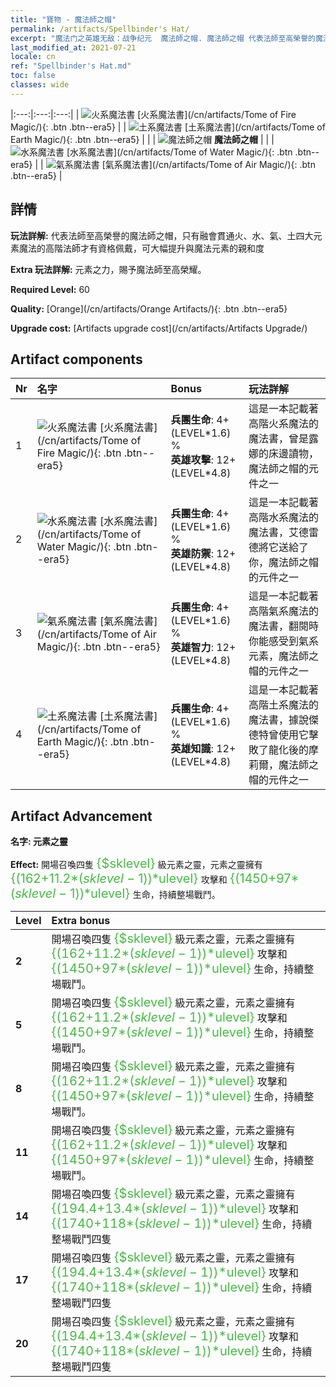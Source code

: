 ```yaml
---
title: "寶物 - 魔法師之帽"
permalink: /artifacts/Spellbinder's Hat/
excerpt: "魔法门之英雄无敌：战争纪元  魔法師之帽. 魔法師之帽 代表法師至高榮譽的魔法師之帽，只有融會貫通火、水、氣、土四大元素魔法的高階法師才有資格佩戴，可大幅提升與魔法元素的親和度"
last_modified_at: 2021-07-21
locale: cn
ref: "Spellbinder's Hat.md"
toc: false
classes: wide
---
```


  |:---:|:---:|:---:| 
  | ![火系魔法書](/images/t/artifact_40461.png) [火系魔法書](/cn/artifacts/Tome of Fire Magic/){: .btn .btn--era5} |   | ![土系魔法書](/images/t/artifact_40464.png) [土系魔法書](/cn/artifacts/Tome of Earth Magic/){: .btn .btn--era5} | 
  |   | ![魔法師之帽](/images/t/icon_artifact_46.png) **魔法師之帽** |  | 
  | ![水系魔法書](/images/t/artifact_40462.png) [水系魔法書](/cn/artifacts/Tome of Water Magic/){: .btn .btn--era5} |   | ![氣系魔法書](/images/t/artifact_40463.png) [氣系魔法書](/cn/artifacts/Tome of Air Magic/){: .btn .btn--era5} | 


## 詳情

 **玩法詳解:** 代表法師至高榮譽的魔法師之帽，只有融會貫通火、水、氣、土四大元素魔法的高階法師才有資格佩戴，可大幅提升與魔法元素的親和度

 **Extra 玩法詳解:** 元素之力，賜予魔法師至高榮耀。

 **Required Level:** 60

 **Quality:** [Orange](/cn/artifacts/Orange Artifacts/){: .btn .btn--era5}

 **Upgrade cost:** [Artifacts upgrade cost](/cn/artifacts/Artifacts Upgrade/)



## Artifact components

  | Nr |    名字    |   Bonus | 玩法詳解 | 
  |:---|:-----------|:--------|:------------| 
  | 1 | ![火系魔法書](/images/t/artifact_40461.png) [火系魔法書](/cn/artifacts/Tome of Fire Magic/){: .btn .btn--era5} | **兵團生命**: 4+(LEVEL\*1.6) %<br/>**英雄攻擊**: 12+(LEVEL\*4.8) | 這是一本記載著高階火系魔法的魔法書，曾是露娜的床邊讀物，魔法師之帽的元件之一 | 
  | 2 | ![水系魔法書](/images/t/artifact_40462.png) [水系魔法書](/cn/artifacts/Tome of Water Magic/){: .btn .btn--era5} | **兵團生命**: 4+(LEVEL\*1.6) %<br/>**英雄防禦**: 12+(LEVEL\*4.8) | 這是一本記載著高階水系魔法的魔法書，艾德雷德將它送給了你，魔法師之帽的元件之一 | 
  | 3 | ![氣系魔法書](/images/t/artifact_40463.png) [氣系魔法書](/cn/artifacts/Tome of Air Magic/){: .btn .btn--era5} | **兵團生命**: 4+(LEVEL\*1.6) %<br/>**英雄智力**: 12+(LEVEL\*4.8) | 這是一本記載著高階氣系魔法的魔法書，翻閱時你能感受到氣系元素，魔法師之帽的元件之一 | 
  | 4 | ![土系魔法書](/images/t/artifact_40464.png) [土系魔法書](/cn/artifacts/Tome of Earth Magic/){: .btn .btn--era5} | **兵團生命**: 4+(LEVEL\*1.6) %<br/>**英雄知識**: 12+(LEVEL\*4.8) | 這是一本記載著高階土系魔法的魔法書，據說傑德特曾使用它擊敗了龍化後的摩莉爾，魔法師之帽的元件之一 | 


## Artifact Advancement

 **名字: 元素之靈**

 **Effect:** 開場召喚四隻 <span style="color: #48b946;font-size:20px">{$sklevel}</span> 級元素之靈，元素之靈擁有 <span style="color: #48b946;font-size:20px">{(162+11.2*($sklevel-1))*$ulevel}</span> 攻擊和 <span style="color: #48b946;font-size:20px">{(1450+97*($sklevel-1))*$ulevel}</span> 生命，持續整場戰鬥。

  |  Level  |    Extra bonus  | 
  |:--------|:----------------| 
  | **2** | 開場召喚四隻 <span style="color: #48b946;font-size:20px">{$sklevel}</span> 級元素之靈，元素之靈擁有 <span style="color: #48b946;font-size:20px">{(162+11.2*($sklevel-1))*$ulevel}</span> 攻擊和 <span style="color: #48b946;font-size:20px">{(1450+97*($sklevel-1))*$ulevel}</span> 生命，持續整場戰鬥。 | 
  | **5** | 開場召喚四隻 <span style="color: #48b946;font-size:20px">{$sklevel}</span> 級元素之靈，元素之靈擁有 <span style="color: #48b946;font-size:20px">{(162+11.2*($sklevel-1))*$ulevel}</span> 攻擊和 <span style="color: #48b946;font-size:20px">{(1450+97*($sklevel-1))*$ulevel}</span> 生命，持續整場戰鬥。 | 
  | **8** | 開場召喚四隻 <span style="color: #48b946;font-size:20px">{$sklevel}</span> 級元素之靈，元素之靈擁有 <span style="color: #48b946;font-size:20px">{(162+11.2*($sklevel-1))*$ulevel}</span> 攻擊和 <span style="color: #48b946;font-size:20px">{(1450+97*($sklevel-1))*$ulevel}</span> 生命，持續整場戰鬥。 | 
  | **11** | 開場召喚四隻 <span style="color: #48b946;font-size:20px">{$sklevel}</span> 級元素之靈，元素之靈擁有 <span style="color: #48b946;font-size:20px">{(162+11.2*($sklevel-1))*$ulevel}</span> 攻擊和 <span style="color: #48b946;font-size:20px">{(1450+97*($sklevel-1))*$ulevel}</span> 生命，持續整場戰鬥。 | 
  | **14** | 開場召喚四隻 <span style="color: #48b946;font-size:20px">{$sklevel}</span> 級元素之靈，元素之靈擁有 <span style="color: #48b946;font-size:20px">{(194.4+13.4*($sklevel-1))*$ulevel}</span> 攻擊和 <span style="color: #48b946;font-size:20px">{(1740+118*($sklevel-1))*$ulevel}</span> 生命，持續整場戰鬥四隻 | 
  | **17** | 開場召喚四隻 <span style="color: #48b946;font-size:20px">{$sklevel}</span> 級元素之靈，元素之靈擁有 <span style="color: #48b946;font-size:20px">{(194.4+13.4*($sklevel-1))*$ulevel}</span> 攻擊和 <span style="color: #48b946;font-size:20px">{(1740+118*($sklevel-1))*$ulevel}</span> 生命，持續整場戰鬥四隻 | 
  | **20** | 開場召喚四隻 <span style="color: #48b946;font-size:20px">{$sklevel}</span> 級元素之靈，元素之靈擁有 <span style="color: #48b946;font-size:20px">{(194.4+13.4*($sklevel-1))*$ulevel}</span> 攻擊和 <span style="color: #48b946;font-size:20px">{(1740+118*($sklevel-1))*$ulevel}</span> 生命，持續整場戰鬥四隻 | 
